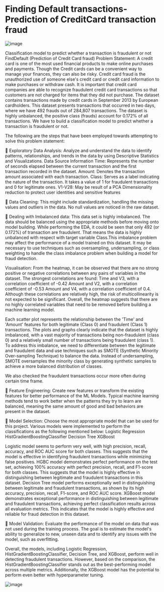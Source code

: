 # Finding Default transactions-Prediction of CreditCard transaction fraud
![image](https://github.com/Abhik911/Find-Defaulters-Prediction-of-Credit-Card-fraud-/assets/67280652/97e54abb-c117-403b-9b2c-c8878449bb97)

Classification model to predict whether a transaction is fraudulent or not
FindDefault (Prediction of Credit Card fraud)
Problem Statement:
A credit card is one of the most used financial products to make online purchases and payments. Though the Credit cards can be a convenient way to manage your finances, they can also be risky. Credit card fraud is the unauthorized use of someone else's credit card or credit card information to make purchases or withdraw cash.
It is important that credit card companies are able to recognize fraudulent credit card transactions so that customers are not charged for items that they did not purchase. 
The dataset contains transactions made by credit cards in September 2013 by European cardholders. This dataset presents transactions that occurred in two days, where we have 492 frauds out of 284,807 transactions. The dataset is highly unbalanced, the positive class (frauds) account for 0.172% of all transactions.
We have to build a classification model to predict whether a transaction is fraudulent or not.

The following are the steps that have been employed towards attempting to solve this problem statement: 

	Exploratory Data Analysis: Analyze and understand the data to identify patterns, relationships, and trends in the data by using Descriptive Statistics and Visualizations. 
Data Source Information
Time: Represents the number of seconds elapsed between the current transaction and the first transaction recorded in the dataset.
Amount: Denotes the transaction amount associated with each transaction.
Class: Serves as a label indicating the nature of the transaction. It takes a value of 1 for fraudulent transactions and 0 for legitimate ones.
V1-V28: May be result of a PCA Dimensionality reduction to protect user identities and sensitive features

	Data Cleaning: This might include standardization, handling the missing values and outliers in the data. 
No null values are noticed in the raw dataset.

	Dealing with Imbalanced data: This data set is highly imbalanced. The data should be balanced using the appropriate methods before moving onto model building.
While performing the EDA, it could be seen that only 492 (or 0.172%) of transaction are fraudulent. That means the data is highly unbalanced with respect with target variable Class.This imbalance problem may affect the performance of a model trained on this dataset. It may be necessary to use techniques such as oversampling, undersampling, or class weighting to handle the class imbalance problem when building a model for fraud detection.

Visualisation:
From the heatmap, it can be observed that there are no strong positive or negative correlations between any pairs of variables in the dataset. The strongest correlations are found: Time and V3, with a correlation coefficient of -0.42 Amount and V2, with a correlation coefficient of -0.53 Amount and V4, with a correlation coefficient of 0.4. Although these correlations are relatively high, the risk of multicollinearity is not expected to be significant. Overall, the heatmap suggests that there are no highly correlated variables that need to be removed before building a machine learning model.

Each scatter plot represents the relationship between the 'Time' and 'Amount' features for both legitimate (Class 0) and fraudulent (Class 1) transactions.
The plots and graphs clearly indicate that the dataset is highly imbalanced, with a vast majority of transactions being non-fraudulent (class 0) and a relatively small number of transactions being fraudulent (class 1). To address this imbalance, we need to differentiate between the legitimate and fraudulent data and use techniques such as SMOTE (Synthetic Minority Over-sampling Technique) to balance the data. Instead of undersampling, SMOTE oversamples the minority class by generating synthetic samples to achieve a more balanced distribution of classes.

We also checked the fraudulent transactions occur more often during certain time frame.

	Feature Engineering: Create new features or transform the existing features for better performance of the ML Models. 
Typical machine learning methods tend to work better when the patterns they try to learn are balanced, meaning the same amount of good and bad behaviors are present in the dataset.

	Model Selection: Choose the most appropriate model that can be used for this project. 
Various models were implemented to perform the classifications as the following mentioned below:
Logistic Regression
HistGradientBoostingClassifier
Decision Tree
XGBoost

Logistic model seems to perform very well, with high precision, recall, accuracy, and ROC AUC score for both classes. This suggests that the model is effective in identifying fraudulent transactions while minimizing false positives.
HGBC model demonstrates perfect performance on the test set, achieving 100% accuracy with perfect precision, recall, and F1-score for both classes. This suggests that the model is highly effective in distinguishing between legitimate and fraudulent transactions in this dataset.
Decision Tree model performs exceptionally well in distinguishing between legitimate and fraudulent transactions, as shown by its high accuracy, precision, recall, F1-score, and ROC AUC score.
XGBoost model demonstrates exceptional performance in distinguishing between legitimate and fraudulent transactions, achieving perfect classification results across all evaluation metrics. This indicates that the model is highly effective and reliable for fraud detection in this dataset.



 
	Model Validation: Evaluate the performance of the model on data that was not used during the training process. The goal is to estimate the model's ability to generalize to new, unseen data and to identify any issues with the model, such as overfitting. 

Overall, the models, including Logistic Regression, HistGradientBoostingClassifier, Decision Tree, and XGBoost, perform well in detecting fraudulent transactions. However, based on the comparison, the HistGradientBoostingClassifier stands out as the best-performing model across multiple metrics. Additionally, the XGBoost model has the potential to perform even better with hyperparameter tuning.



![image](https://github.com/Abhik911/Find-Defaulters-Prediction-of-Credit-Card-fraud-/assets/67280652/c0a7b280-df6e-45fe-81d4-9091e2aaa2e2)


 



